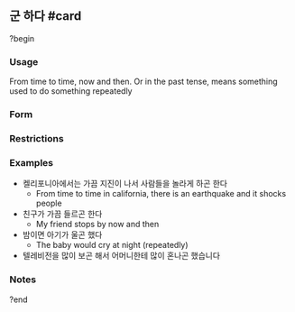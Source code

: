 ## 군 하다 #card
?begin
### Usage
From time to time, now and then. Or in the past tense, means something used to do something repeatedly
### Form
### Restrictions
### Examples
* 켈리포니아에서는 가끔 지진이 나서 사람들을 놀라게 하곤 한다
	* From time to time in california, there is an earthquake and it shocks people
* 친구가 가끔 들르곤 한다
	* My friend stops by now and then
* 밤이면 아기가 울곤 했다
	* The baby would cry at night (repeatedly)
* 텔레비전을 많이 보곤 해서 어머니한테 많이 혼나곤 했습니다
### Notes
?end
